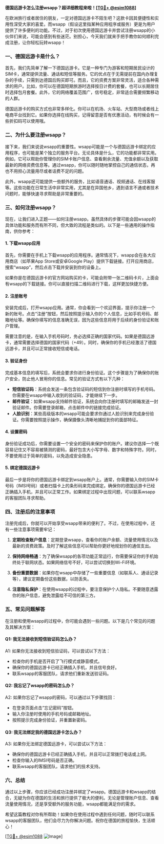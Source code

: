 **德国远游卡怎么注册wsapp？超详细教程来啦！[[TG💪+ @esim1088](https://t.me/s/esim1088)]**

在欧洲旅行或者居住的朋友，一定对德国远游卡不陌生吧？这款卡因其便捷性和实用性深受大家的喜爱。而wsapp（假设这里指某种应用程序或服务）更是为用户提供了许多便利的功能。不过，对于初次使用德国远游卡并尝试注册wsapp的小伙伴们来说，可能会感到有些迷茫。别担心，今天我们就来手把手教你如何顺利完成注册，让你轻松玩转wsapp！

### 一、德国远游卡是什么？

首先，我们先简单了解一下德国远游卡。它是一种专门为游客和短期居民设计的SIM卡，通常提供流量、通话和短信等服务。它的优点在于无需提前在国内办理复杂的手续，只需到达德国后购买即可。而且，它的资费方案非常灵活，适合各种需求的用户。比如，你可以在德国短期旅游时选择按日计费的套餐，也可以长期居住时选择包月套餐。此外，它的网络覆盖范围广，信号稳定，非常适合需要频繁移动的人群。

德国远游卡的购买方式也非常多样化。你可以在机场、火车站、大型商场或者线上电商平台找到它。如果你选择在线购买，记得留意是否有优惠活动，有时候会有一些折扣码可以使用哦。

### 二、为什么要注册wsapp？

接下来，我们来说说wsapp的重要性。wsapp可能是一个与德国远游卡绑定的应用程序，也可能是某个独立的服务平台。无论具体是什么，它的功能都非常实用。例如，它可以帮助你管理你的SIM卡账户信息、查看剩余流量、充值余额以及获取最新的网络资费信息等。通过wsapp，你可以随时随地掌控自己的通信状态，再也不用担心流量用尽或者话费不足的问题。

此外，wsapp还可能提供一些额外的服务，比如语音通话、视频通话、在线客服等。这些功能在日常生活中非常实用，尤其是在异国他乡，遇到语言不通或者技术问题时，能够快速寻求帮助是非常重要的。

### 三、如何注册wsapp？

现在，让我们进入正题——如何注册wsapp。虽然具体的步骤可能会因wsapp的具体功能和服务而有所不同，但大致的流程是类似的。以下是一些通用的操作指南，供你参考：

#### 1. 下载wsapp应用

首先，你需要在手机上下载wsapp的应用程序。通常情况下，wsapp会在各大应用商店（如苹果App Store或安卓Google Play）提供下载链接。打开应用商店，搜索“wsapp”，然后点击下载并安装到你的设备上。

如果你是在德国远游卡的官方网站购买的卡，可能会附带一张二维码卡片，上面会有wsapp的下载链接。你可以直接扫描二维码进行下载，这样更加快捷方便。

#### 2. 注册账号

安装完成后，打开wsapp应用。通常，你会看到一个欢迎界面，提示你注册一个新的账号。点击“注册”按钮，然后按照提示输入你的个人信息，比如手机号码、邮箱地址等。确保你填写的信息准确无误，因为这些信息将用于后续的身份验证和账户管理。

需要注意的是，在输入手机号码时，务必选择正确的国家代码。如果是德国远游卡，通常需要选择德国的国家代码（+49）。同时，确保你的手机已经激活了德国远游卡，并且可以正常接收短信或电话。

#### 3. 验证身份

完成基本信息的填写后，系统会要求你进行身份验证。这个步骤是为了确保你的账户安全，防止他人冒用你的信息。常见的验证方式有以下几种：

- **短信验证码**：系统会发送一条包含验证码的短信到你注册时填写的手机号码。你需要在wsapp中输入收到的验证码，才能继续下一步。
- **邮件验证**：如果wsapp支持邮件验证，系统会向你注册时填写的邮箱发送一封验证邮件。你需要登录邮箱，点击邮件中的链接完成验证。
- **人脸识别**：某些高级版本的wsapp可能会要求你通过人脸识别来完成身份验证。你需要按照提示操作，确保摄像头清晰地捕捉到你的面部特征。

#### 4. 设置密码

身份验证成功后，你需要设置一个安全的密码来保护你的账户。建议你选择一个既容易记住又不容易被猜测的密码，最好包含大小写字母、数字和特殊字符。同时，不要使用过于简单的密码，以免造成安全隐患。

#### 5. 绑定德国远游卡

最后一步是将你的德国远游卡绑定到wsapp账户上。通常，你需要输入你的SIM卡号码（IMSI号码）或者扫描卡上的条形码来完成绑定。确保你的德国远游卡已经正确插入手机，并且可以正常工作。如果绑定过程中出现问题，可以联系wsapp的客服团队寻求帮助。

### 四、注册后的注意事项

注册完成后，你就可以开始享受wsapp带来的便利了。不过，在使用过程中，还有一些注意事项需要牢记：

1. **定期检查账户信息**：定期登录wsapp，查看你的账户余额、流量使用情况以及最新的资费政策。及时了解这些信息可以帮助你更好地规划你的通信支出。
   
2. **保持网络畅通**：为了确保wsapp的各项功能正常运行，你需要保证你的手机始终处于联网状态。如果网络信号不好，可以尝试切换到Wi-Fi环境。

3. **备份重要数据**：如果你在wsapp中存储了一些重要信息（如联系人、通话记录等），建议定期备份这些数据，以防丢失。

4. **注意隐私保护**：在使用wsapp的过程中，要注意保护个人隐私。不要随意透露你的账户信息，避免泄露给不可信的第三方。

### 五、常见问题解答

在注册和使用wsapp的过程中，你可能会遇到一些问题。以下是几个常见的问题及其解决方案：

#### Q1: 我无法接收到短信验证码怎么办？

A1: 如果你无法接收到短信验证码，可以尝试以下方法：
- 检查你的手机是否开启了飞行模式或静音模式。
- 确保你的德国远游卡已经正确插入手机，并且信号良好。
- 联系wsapp的客服团队，请求他们重新发送验证码。

#### Q2: 我忘记了wsapp的密码怎么办？

A2: 如果你忘记了wsapp的密码，可以通过以下步骤找回：
- 在登录页面点击“忘记密码”按钮。
- 输入你注册时使用的手机号码或邮箱地址。
- 按照提示完成身份验证，并重置新密码。

#### Q3: 我无法绑定我的德国远游卡怎么办？

A3: 如果你无法绑定德国远游卡，可以尝试以下方法：
- 确保你的德国远游卡已经正确插入手机，并且可以正常拨打电话或上网。
- 检查你输入的IMSI号码是否正确。
- 联系wsapp的客服团队，请求他们的技术支持。

### 六、总结

通过以上步骤，你应该已经成功注册并绑定了wsapp。德国远游卡和wsapp的结合，无疑为你在德国的生活和旅行提供了极大的便利。无论是管理账户信息、查看流量使用情况，还是享受额外的服务功能，wsapp都能满足你的需求。

希望这篇教程对你有所帮助！如果你在使用过程中遇到任何问题，随时可以联系wsapp的客服团队，他们会尽力为你解决问题。祝你在德国的旅程愉快，生活顺心！

[[TG💪+ @esim1088](https://t.me/s/esim1088) ![Image](https://i.postimg.cc/4NQfJmqS/Snipaste-2025-05-13-00-14-12.png)]